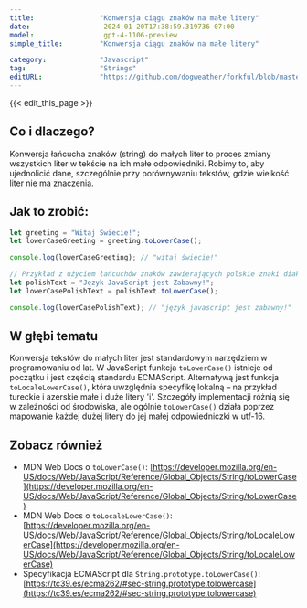 ```yaml
---
title:                "Konwersja ciągu znaków na małe litery"
date:                  2024-01-20T17:38:59.319736-07:00
model:                 gpt-4-1106-preview
simple_title:         "Konwersja ciągu znaków na małe litery"

category:             "Javascript"
tag:                  "Strings"
editURL:              "https://github.com/dogweather/forkful/blob/master/content/pl/javascript/converting-a-string-to-lower-case.md"
---
```


{{< edit_this_page >}}

## Co i dlaczego?
Konwersja łańcucha znaków (string) do małych liter to proces zmiany wszystkich liter w tekście na ich małe odpowiedniki. Robimy to, aby ujednolicić dane, szczególnie przy porównywaniu tekstów, gdzie wielkość liter nie ma znaczenia.

## Jak to zrobić:
```Javascript
let greeting = "Witaj Świecie!";
let lowerCaseGreeting = greeting.toLowerCase();

console.log(lowerCaseGreeting); // "witaj świecie!"
```

```Javascript
// Przykład z użyciem łańcuchów znaków zawierających polskie znaki diakrytyczne
let polishText = "Język JavaScript jest Zabawny!";
let lowerCasePolishText = polishText.toLowerCase();

console.log(lowerCasePolishText); // "język javascript jest zabawny!"
```

## W głębi tematu
Konwersja tekstów do małych liter jest standardowym narzędziem w programowaniu od lat. W JavaScript funkcja `toLowerCase()` istnieje od początku i jest częścią standardu ECMAScript. Alternatywą jest funkcja `toLocaleLowerCase()`, która uwzględnia specyfikę lokalną – na przykład tureckie i azerskie małe i duże litery 'i'. Szczegóły implementacji różnią się w zależności od środowiska, ale ogólnie `toLowerCase()` działa poprzez mapowanie każdej dużej litery do jej małej odpowiedniczki w utf-16.

## Zobacz również
- MDN Web Docs o `toLowerCase()`: [https://developer.mozilla.org/en-US/docs/Web/JavaScript/Reference/Global_Objects/String/toLowerCase](https://developer.mozilla.org/en-US/docs/Web/JavaScript/Reference/Global_Objects/String/toLowerCase)
- MDN Web Docs o `toLocaleLowerCase()`: [https://developer.mozilla.org/en-US/docs/Web/JavaScript/Reference/Global_Objects/String/toLocaleLowerCase](https://developer.mozilla.org/en-US/docs/Web/JavaScript/Reference/Global_Objects/String/toLocaleLowerCase)
- Specyfikacja ECMAScript dla `String.prototype.toLowerCase()`: [https://tc39.es/ecma262/#sec-string.prototype.tolowercase](https://tc39.es/ecma262/#sec-string.prototype.tolowercase)
